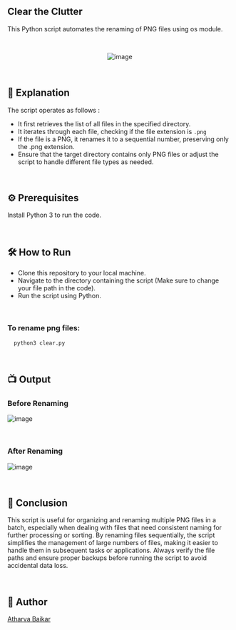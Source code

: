 ## Clear the Clutter

This Python script automates the renaming of PNG files using os module.

<br>

<p align="center">
  <img src="https://github.com/user-attachments/assets/417c8d1d-8cc2-43df-9735-16ebd2acd182" alt="image">
</p>

<br>

## 🌟 Explanation

The script operates as follows :

- It first retrieves the list of all files in the specified directory.
- It iterates through each file, checking if the file extension is `.png`
- If the file is a PNG, it renames it to a sequential number, preserving only the .png extension.
- Ensure that the target directory contains only PNG files or adjust the script to handle different file types as needed.

<br>

## ⚙️ Prerequisites

Install Python 3 to run the code.

<br>

## 🛠️ How to Run

- Clone this repository to your local machine.
- Navigate to the directory containing the script (Make sure to change your file path in the code).
- Run the script using Python.

<br>

### To rename png files:

```python3
  python3 clear.py
```

<br>

## 📺 Output

### Before Renaming 

![image](https://github.com/user-attachments/assets/35f08530-fa56-4579-bf4a-a7d680095435)

<br>

### After Renaming

![image](https://github.com/user-attachments/assets/5a45e73d-3e38-4602-804b-dd724d8c4c51)

<br>

## 📜 Conclusion

This script is useful for organizing and renaming multiple PNG files in a batch, especially when dealing with files that need consistent naming for further processing or sorting. 
By renaming files sequentially, the script simplifies the management of large numbers of files, making it easier to handle them in subsequent tasks or applications. 
Always verify the file paths and ensure proper backups before running the script to avoid accidental data loss.

<br>

## 🤖 Author
[Atharva Baikar](https://github.com/DarkGuardian641)
